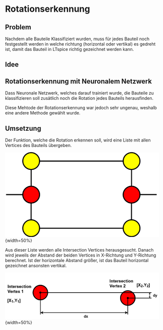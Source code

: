 # Rotationserkennung

## Problem

Nachdem alle Bauteile Klassifiziert wurden, muss für jedes Bauteil noch festgestellt werden in welche richtung (horizontal oder vertikal) es gedreht ist, damit das Bauteil in LTspice richtig gezeichnet werden kann.

## Idee

## Rotationserkennung mit Neuronalem Netzwerk

Dass Neuronale Netzwerk, welches darauf trainiert wurde, die Bauteile zu klassifizieren soll zusätlich noch die Rotation jedes Bauteils herausfinden.

Diese Mehtode der Rotationserkennung war jedoch sehr ungenau, weshalb eine andere Methode gewählt wurde.


## Umsetzung 

Der Funktion, welche die Rotation erkennen soll, wird eine Liste mit allen Vertices des Bauteils übergeben.

![Graph eines Widerstandes](.\Dateien\resistorpattern.png){width=50%}

Aus dieser Liste werden alle Intersection Vertices herausgesucht. Danach wird jeweils der Abstand der beiden Vertices in X-Richtung und Y-Richtung berechnet. Ist der horizontale Abstand größer, ist das Bauteil horizontal gezeichnet ansonsten vertikal.

![Abstände zwischen den Vertices](.\Dateien\dxdy.png){width=50%}
